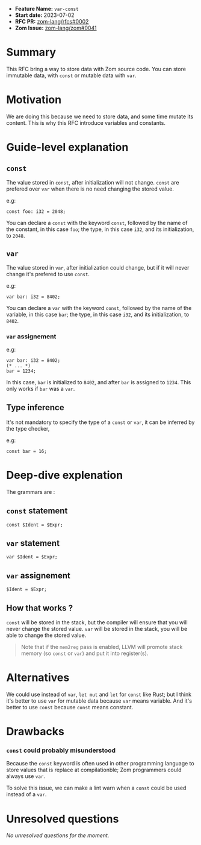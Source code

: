 - **Feature Name:** `var-const`
- **Start date:** 2023-07-02
- **RFC PR:** [zom-lang/rfcs#0002](https://github.com/zom-lang/rfcs/pull/0002)
- **Zom Issue:** [zom-lang/zom#0041](https://github.com/zom-lang/zom/issues/0041)

# Summary
[summary]: #summary

This RFC bring a way to store data with Zom source code. You can store immutable
data, with `const` or mutable data with `var`.

# Motivation
[motivation]: #motivation

We are doing this because we need to store data, and some time mutate its content.
This is why this RFC introduce variables and constants.

# Guide-level explanation
[guide-level-explanation]: #guide-level-explanation

## `const`

The value stored in `const`, after initialization will not change. `const` are
prefered over `var` when there is no need changing the stored value.

e.g:
```Zom
const foo: i32 = 2048;
```
You can declare a `const` with the keyword `const`, followed by the name of the
constant, in this case `foo`; the type, in this case `i32`, and its initialization,
to `2048`.

## `var`

The value stored in `var`, after initialization could change, but if it will never
change it's prefered to use `const`.

e.g:
```Zom
var bar: i32 = 8402;
```
You can declare a `var` with the keyword `const`, followed by the name of the
variable, in this case `bar`; the type, in this case `i32`, and its
initialization, to `8402`.

### `var` assignement

e.g:
```Zom
var bar: i32 = 8402;
(* ... *)
bar = 1234;
```

In this case, `bar` is initialized to `8402`, and after `bar` is assigned to
`1234`. This only works if `bar` was a `var`. 

## Type inference

It's not mandatory to specify the type of a `const` or `var`, it can be
inferred by the type checker,

e.g: 
```Zom
const bar = 16;
```

# Deep-dive explenation
[deep-dive-explenation]: #deep-dive-explenation

The grammars are :

## `const` statement

```
const $Ident = $Expr;
```

## `var` statement

```
var $Ident = $Expr;
```

## `var` assignement

```
$Ident = $Expr;
```

## How that works ?

`const` will be stored in the stack, but the compiler will ensure that
you will never change the stored value. `var` will be stored in the stack,
you will be able to change the stored value.

> Note that if the `mem2reg` pass is enabled, LLVM will promote stack memory
> (so `const` or `var`) and put it into register(s).

# Alternatives
[alternatives]: #alternatives

We could use instead of `var`, `let mut` and `let` for `const` like Rust; but
I think it's better to use `var` for mutable data because `var` means variable.
And it's better to use `const` because `const` means constant.

# Drawbacks
[drawbacks]: #drawbacks

### `const` could probably misunderstood
Because the `const` keyword is often used in other programming language to
store values that is replace at compilationble; Zom programmers could always
use `var`.

To solve this issue, we can make a lint warn when a `const` could be used
instead of a `var`.

# Unresolved questions
[unresolved-questions]: #unresolved-questions

*No unresolved questions for the moment.*
